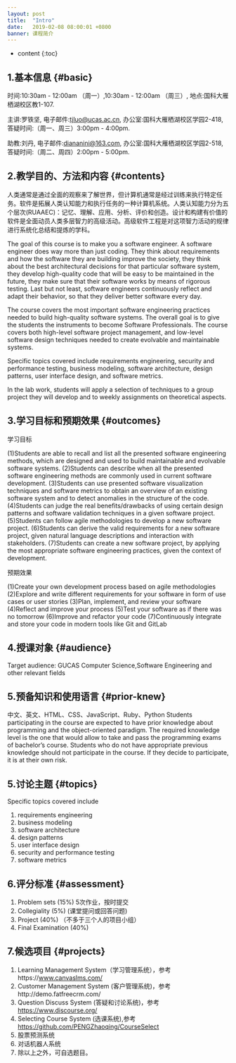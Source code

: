 ```yaml
---
layout: post
title:  "Intro"
date:   2019-02-08 08:00:01 +0800
banner: 课程简介
---
```


* content
{:toc}

1.基本信息 {#basic}
---------------------------
时间:10:30am - 12:00am （周一）,10:30am - 12:00am （周三）,
地点:国科大雁栖湖校区教1-107.

主讲:罗铁坚,
电子邮件:tjluo@ucas.ac.cn,
办公室:国科大雁栖湖校区学园2-418, 
答疑时间:（周一、周三）3:00pm - 4:00pm. 

助教:刘丹,
电子邮件:diananini@163.com, 
办公室:国科大雁栖湖校区学园2-518, 
答疑时间:（周二、周四）2:00pm - 5:00pm.

2.教学目的、方法和内容 {#contents}
---------------------------
人类通常是通过全面的观察来了解世界，但计算机通常是经过训练来执行特定任务。软件是拓展人类认知能力和执行任务的一种计算机系统。人类认知能力分为五个层次(RUAAEC)：记忆、理解、应用、分析、评价和创造。设计和构建有价值的软件是全面动员人类多层智力的高级活动。高级软件工程是对这项智力活动的规律进行系统化总结和提炼的学科。

The goal of this course is to make you a software engineer. A software engineer does way more than just coding. They think about requirements and how the software they are building improve the society, they think about the best architectural decisions for that particular software system, they develop high-quality code that will be easy to be maintained in the future, they make sure that their software works by means of rigorous testing. Last but not least, software engineers continuously reflect and adapt their behavior, so that they deliver better software every day.

The course covers the most important software engineering practices needed to build high-quality software systems. The overall goal is to give the students the instruments to become Software Professionals. The course covers both high-level software project management, and low-level software design techniques needed to create evolvable and maintainable systems.

Specific topics covered include requirements engineering, security and performance testing, business modeling, software architecture, design patterns, user interface design, and software metrics.

In the lab work, students will apply a selection of techniques to a group project they will develop and to weekly assignments on theoretical aspects. 

3.学习目标和预期效果 {#outcomes}
---------------------------------
学习目标

(1)Students are able to recall and list all the presented software engineering methods, which are designed and used to build maintainable and evolvable software systems.
(2)Students can describe when all the presented software engineering methods are commonly used in current software development.
(3)Students can use presented software visualization techniques and software metrics to obtain an overview of an existing software system and to detect anomalies in the structure of the code.
(4)Students can judge the real benefits/drawbacks of using certain design patterns and software validation techniques in a given software project.
(5)Students can follow agile methodologies to develop a new software project.
(6)Students can derive the valid requirements for a new software project, given natural language descriptions and interaction with stakeholders.
(7)Students can create a new software project, by applying the most appropriate software engineering practices, given the context of development. 

预期效果

(1)Create your own development process based on agile methodologies
(2)Explore and write different requirements for your software in form of use cases or user stories
(3)Plan, implement, and review your software
(4)Reflect and improve your process
(5)Test your software as if there was no tomorrow
(6)Improve and refactor your code
(7)Continuously integrate and store your code in modern tools like Git and GitLab

4.授课对象 {#audience}
---------------------------
Target audience: GUCAS Computer Science,Software Engineering and other relevant fields

5.预备知识和使用语言 {#prior-knew}
----------------------------
中文、英文、HTML、CSS、JavaScript、Ruby、Python 
Students participating in the course are expected to have prior knowledge about programming and the object-oriented paradigm. The required knowledge level is the one that would allow to take and pass the programming exams of bachelor’s course. 
Students who do not have appropriate previous knowledge should not participate in the course. If they decide to participate, it is at their own risk.


5.讨论主题 {#topics}
----------------------------
Specific topics covered include 
1. requirements engineering
2. business modeling
3. software architecture
4. design patterns
5. user interface design
6. security and performance testing
7. software metrics

6.评分标准 {#assessment}
---------------------------
1. Problem sets (15%) 5次作业，按时提交
2. Collegiality (5%) (课堂提问或回答问题)
3. Project  (40%) （不多于三个人的项目小组）
4. Final Examination (40%)

7.候选项目 {#projects}
---------------------------
1. Learning Management System（学习管理系统），参考https://www.canvaslms.com/
2. Customer Management System (客户管理系统)，参考http://demo.fatfreecrm.com/
3. Question Discuss System (答疑和讨论系统)，参考 https://www.discourse.org/
4. Selecting Course System (选课系统),参考 https://github.com/PENGZhaoqing/CourseSelect
5. 股票预测系统
6. 对话机器人系统 
7. 除以上之外，可自选题目。